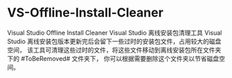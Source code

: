 # VS-Offline-Install-Cleaner
Visual Studio Offline Install Cleaner
Visual Studio 离线安装包清理工具
Visual Studio 离线安装包版本更新完后会留下一些过时的安装包文件，占用较大的磁盘空间，
该工具可清理这些过时的文件，将这些文件移动到离线安装包所在文件夹下的 #ToBeRemoved# 文件夹下，
你可以根据需要删除这个文件夹以节省磁盘空间。
